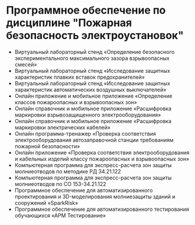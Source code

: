 # Программное обеспечение по дисциплине "Пожарная безопасность электроустановок"

* Виртуальный лабораторный стенд «Определение безопасного экспериментального максимального зазора взрывоопасных смесей»
* Виртуальный лабораторный стенд «Исследование защитных характеристик плавких вставок предохранителей»
* Виртуальный лабораторный стенд «Исследование защитных характеристик автоматических воздушных выключателей»
* Онлайн приложение и мобильное приложение «Определение классов пожароопасных и взрывоопасных зон»
* Онлайн справочник и мобильное приложение «Расшифровка маркировки взрывозащищенного электрооборудования»
* Онлайн справочник и мобильное приложение «Расшифровка маркировки электрических кабелей»
* Онлайн программа-тренажер «Проверка соответствия электрооборудования автозаправочной станции требованиям пожарной безопасности»
* Онлайн приложение «Проверка соответствия электрооборудования и кабельных изделий классу пожароопасных и взрывоопасных зон»
* Компьютерная программа для экспресс-расчета зон защиты молниеотводов по методике РД 34.21.122
* Компьютерная программа для экспресс-расчета зон защиты молниеотводов по СО 153-34.21.122
* Программное обеспечение для автоматизированного проектирования и 3D-моделирования молниезащиты зданий и сооружений «SparkRisk»
* Программное обеспечение для автоматизированного тестирования обучающихся «АРМ Тестирование»
